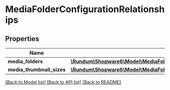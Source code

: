 # MediaFolderConfigurationRelationships

## Properties
Name | Type | Description | Notes
------------ | ------------- | ------------- | -------------
**media_folders** | [**\Rundum\Shopware6\Model\MediaFolderConfigurationRelationshipsMediaFolders**](MediaFolderConfigurationRelationshipsMediaFolders.md) |  | [optional] 
**media_thumbnail_sizes** | [**\Rundum\Shopware6\Model\MediaFolderConfigurationRelationshipsMediaThumbnailSizes**](MediaFolderConfigurationRelationshipsMediaThumbnailSizes.md) |  | [optional] 

[[Back to Model list]](../../README.md#documentation-for-models) [[Back to API list]](../../README.md#documentation-for-api-endpoints) [[Back to README]](../../README.md)

